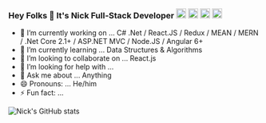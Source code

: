 ### Hey Folks 👋 It's Nick Full-Stack Developer    [<img src='https://cdn.jsdelivr.net/npm/simple-icons@3.0.1/icons/github.svg' alt='github' height='20'>](https://github.com/niksonnet)  [<img src='https://cdn.jsdelivr.net/npm/simple-icons@3.0.1/icons/linkedin.svg' alt='linkedin' height='20'>](https://www.linkedin.com/in/nikunjkumar-patel-60b94a23/)  [<img src='https://cdn.jsdelivr.net/npm/simple-icons@3.0.1/icons/twitter.svg' alt='twitter' height='20'>](https://twitter.com/@TheNikunjNPatel) [<img src="https://d2fltix0v2e0sb.cloudfront.net/dev-badge.svg" alt="Nick's DEV Community Profile" height='20'>](https://dev.to/niksonnet)  

- 🔭 I’m currently working on ... C# .Net / React.JS / Redux / MEAN / MERN / .Net Core 2.1+ / ASP.NET MVC / Node.JS / Angular 6+ 
- 🌱 I’m currently learning ... Data Structures & Algorithms
- 👯 I’m looking to collaborate on ... React.js
- 🤔 I’m looking for help with ... 
- 💬 Ask me about ... Anything
- 😄 Pronouns: ... He/him
- ⚡ Fun fact: ... 

![Nick's GitHub stats](https://github-readme-stats.vercel.app/api?username=niksonnet&show_icons=true&theme=onedark)

